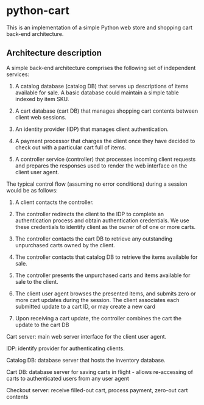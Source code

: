 # python-cart

This is an implementation of a simple Python web store and shopping cart back-end architecture.

## Architecture description

A simple back-end architecture comprises the following set of independent services:

1. A catalog database (catalog DB) that serves up descriptions of items available for sale. A basic database could maintain a simple table indexed by item SKU.

1. A cart database (cart DB) that manages shopping cart contents between client web sessions.

1. An identity provider (IDP) that manages client authentication.

1. A payment processor that charges the client once they have decided to check out with a particular cart full of items.

1. A controller service (controller) that processes incoming client requests and prepares the responses used to render the web interface on the client user agent.

The typical control flow (assuming no error conditions) during a session would be as follows:

1. A client contacts the controller.

1. The controller redirects the client to the IDP to complete an authentication process and obtain authentication credentials. We use these credentials to identify client as the owner of of one or more carts.

1. The controller contacts the cart DB to retrieve any outstanding unpurchased carts owned by the client.

1. The controller contacts that catalog DB to retrieve the items available for sale.

1. The controller presents the unpurchased carts and items available for sale to the client.

1. The client user agent browses the presented items, and submits zero or more cart updates during the session. The client associates each submitted update to a cart ID, or may create a new card 

5. Upon receiving a cart update, the controller combines the cart the update to the cart DB

Cart server: main web server interface for the client user agent.

IDP: identify provider for authenticating clients.

Catalog DB: database server that hosts the inventory database.

Cart DB: database server for saving carts in flight - allows re-accessing of carts to authenticated users from any user agent

Checkout server: receive filled-out cart, process payment, zero-out cart contents
